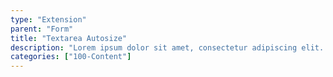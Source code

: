 ```yaml
---
type: "Extension"
parent: "Form"
title: "Textarea Autosize"
description: "Lorem ipsum dolor sit amet, consectetur adipiscing elit. Nunc tempus laoreet leo sit amet iaculis."
categories: ["100-Content"]
---
```


<demo>
  <demovanilla src="demos/inline/extensions/form/textarea-autosize">
  </demovanilla>
</demo>
